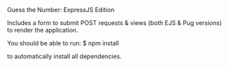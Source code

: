 Guess the Number: ExpressJS Edition

Includes a form to submit POST requests &
views (both EJS & Pug versions) to render the application.

You should be able to run:
$ npm install

to automatically install all dependencies.
